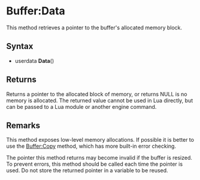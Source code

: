 # Buffer:Data

This method retrieves a pointer to the buffer's allocated memory block.

## Syntax

- userdata **Data**()

## Returns

Returns a pointer to the allocated block of memory, or returns NULL is no memory is allocated. The returned value cannot be used in Lua directly, but can be passed to a Lua module or another engine command.

## Remarks

This method exposes low-level memory allocations. If possible it is better to use the [Buffer:Copy](Buffer_Copy.md) method, which has more built-in error checking.

The pointer this method returns may become invalid if the buffer is resized. To prevent errors, this method should be called each time the pointer is used. Do not store the returned pointer in a variable to be reused.
